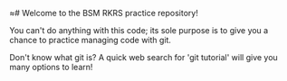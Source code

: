 ≈# Welcome to the BSM RKRS practice repository!

You can't do anything with this code; its sole purpose is to give you a chance to practice managing code with git.

Don't know what git is? A quick web search for 'git tutorial' will give you many options to learn!
